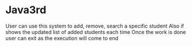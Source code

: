 # Java3rd
User can use this system to add, remove, search
a specific student Also if shows the updated list 
of added students each time Once the work 
is done user can exit as the execution will come to end
